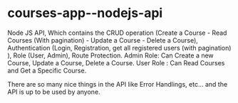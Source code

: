 # courses-app--nodejs-api
Node JS API, Which contains the CRUD operation (Create a Course - Read Courses (With pagination) - Update a Course - Delete a Course), Authentication (Login, Registration, get all registered users (with pagination) ), Role (User, Admin), Route Protection.
Admin Role: Can Create a new Course, Update a Course, Delete a Course.
User Role : Can Read Courses and Get a Specific Course.

There are so many nice things in the API like Error Handlings, etc...
and the API is up to be used by anyone.





